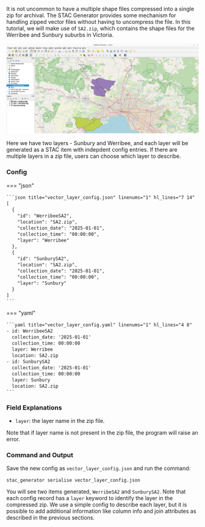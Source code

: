 It is not uncommon to have a multiple shape files compressed into a single zip for archival. The STAC Generator provides some mechanism for handling zipped vector files without having to uncompress the file. In this tutorial, we will make use of `SA2.zip`, which contains the shape files for the Werribee and Sunbury suburbs in Victoria.

![](images/quick_start_SA2.png)

Here we have two layers - Sunbury and Werribee, and each layer will be generated as a STAC item with indepdent config entries. If there are multiple layers in a zip file, users can choose which layer to describe.

### Config

=== "json"

    ```json title="vector_layer_config.json" linenums="1" hl_lines="7 14"
    [
      {
        "id": "WerribeeSA2",
        "location": "SA2.zip",
        "collection_date": "2025-01-01",
        "collection_time": "00:00:00",
        "layer": "Werribee"
      },
      {
        "id": "SunburySA2",
        "location": "SA2.zip",
        "collection_date": "2025-01-01",
        "collection_time": "00:00:00",
        "layer": "Sunbury"
      }
    ]
    ```

=== "yaml"

    ```yaml title="vector_layer_config.yaml" linenums="1" hl_lines="4 8"
    - id: WerribeeSA2
      collection_date: '2025-01-01'
      collection_time: 00:00:00
      layer: Werribee
      location: SA2.zip
    - id: SunburySA2
      collection_date: '2025-01-01'
      collection_time: 00:00:00
      layer: Sunbury
      location: SA2.zip
    ```

### Field Explanations

- `layer`: the layer name in the zip file.

Note that if layer name is not present in the zip file, the program will raise an error. 

### Command and Output 

Save the new config as `vector_layer_config.json` and run the command:

```
stac_generator serialise vector_layer_config.json
```

You will see two items generated, `WerribeSA2` and `SunburySA2`. Note that each config record has a `layer` keyword to identify the layer in the compressed zip. We use a simple config to describe each layer, but it is possible to add additional information like column info and join attributes as described in the previous sections.
